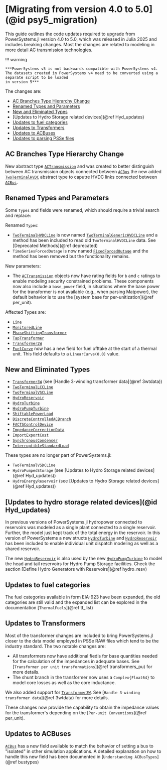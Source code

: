 # [Migrating from version 4.0 to 5.0](@id psy5_migration)

This guide outlines the code updates required to upgrade from PowerSystems.jl version 4.0
to 5.0, which was released in Julia 2025 and includes breaking changes. Most the changes are related
to modeling in more detail AC transmission technologies.

!!! warning
    
    ***PowerSystems v5 is not backwards compatible with PowerSystems v4. The datasets created in PowerSystems v4 need to be converted using a separate script to be loaded
    in version 5***

The changes are:

  - [AC Branches Type Hierarchy Change](@ref)
  - [Renamed Types and Parameters](@ref)
  - [New and Eliminated Types](@ref)
  - [Updates to Hydro Storage related devices](@ref Hyd_updates)
  - [Updates to fuel categories](@ref)
  - [Updates to Transformers](@ref)
  - [Updates to ACBuses](@ref)
  - [Updates to parsing PSSe files](@ref)

## AC Branches Type Hierarchy Change

New abstract type [`ACTransmission`](@ref) and was created to better distinguish between AC transmission objects connected between [`ACBus`](@ref) the new added [`TwoTerminalHVDC`](@ref) abstract type to caputre HVDC links connected between [`ACBus`](@ref).

## Renamed Types and Parameters

Some `Types` and fields were renamed, which should require a trivial search and replace:

Renamed `Types`:

  - [`TwoTerminalHVDCLine`](@ref) is now named [`TwoTerminalGenericHVDCLine`](@ref) and a method has been included to read old `TwoTerminalHVDCLine` data. See [Deprecated Methods](@ref deprecated)
  - `TimeSeriesForcedOutage` is now named [`FixedForcedOutage`](@ref) and the method has been removed but the functionality remains.

New parameters:

  - The [`ACTransmission`](@ref) objects now have rating fields for `b` and `c` ratings to enable modeling security constrained problems. These components now also include a `base_power` field, in situations where the base power for the transformer is not available (e.g., when parsing Matpower), the default behavior is to use the [system base for per-unitization](@ref per_unit).

Affected Types are:

  - [`Line`](@ref)
  - [`MonitoredLine`](@ref)
  - [`PhaseShiftingTransformer`](@ref)
  - [`TapTransformer`](@ref)
  - [`Transformer2W`](@ref)
  - [`FuelCurve`](@ref) now has a new field for fuel offtake at the start of a thermal unit. This field defaults to a `LinearCurve(0.0)` value.

## New and Eliminated Types

  - [`Transformer3W`](@ref) (see [Handle 3-winding transformer data](@ref 3wtdata))
  - [`TwoTerminalLCCLine`](@ref)
  - [`TwoTerminalVSCLine`](@ref)
  - [`HydroReservoir`](@ref)
  - [`HydroTurbine`](@ref)
  - [`HydroPumpTurbine`](@ref)
  - [`ShiftablePowerLoad`](@ref)
  - [`DiscreteControlledACBranch`](@ref)
  - [`FACTSControlDevice`](@ref)
  - [`ImpedanceCorrectionData`](@ref)
  - [`ImportExportCost`](@ref)
  - [`SynchronousCondenser`](@ref)
  - [`InterruptibleStandardLoad`](@ref)

These types are no longer part of PowerSystems.jl:

  - `TwoTerminalVSDCLine`
  - `HydroPumpedStorage` (see [Updates to Hydro Storage related devices](@ref Hyd_updates))
  - `HydroEnergyReservoir` (see [Updates to Hydro Storage related devices](@ref Hyd_updates))

## [Updates to hydro storage related devices](@id Hyd_updates)

In previous versions of PowerSystems.jl hydropower connected to reservoirs was modeled as a single plant connected to a single reservoir. Further, the model just kept track of the total energy in the reservoir. In this version of PowerSystems a new structs [`HydroTurbine`](@ref) and [`HydroReservoir`](@ref) has been included to enable individual unit dispatch modeling as well as a shared reservoir.

The new [`HydroReservoir`](@ref) is also used by the new [`HydroPumpTurbine`](@ref) to model the head and tail reservoirs for Hydro Pump Storage facilities. Check the section [Define Hydro Generators with Reservoirs](@ref hydro_resv)

## Updates to fuel categories

The fuel categories available in form EIA-923 have been expanded, the old categories are still
valid and the expanded list can be explored in the documentation [`ThermalFuels`](@ref tf_list)

## Updates to Transformers

Most of the transformer changes are included to bring PowerSystems.jl closer to the data model employed in PSSe RAW files which tend to be the industry standard. The two notable changes are:

  - All transformers now have additional fiedls for base quantities needed for the calculation of the impedances in adequate bases. See [`Transformer per unit transformations`](@ref transformers_pu) for more details.
  - The shunt branch in the transformer now uses a `Complex{Float64}` to model core losses as well as the core inductance.

We also added support for [`Transformer3W`](@ref). See [`Handle 3-winding transformer data`](@ref 3wtdata) for more details.

These changes now provide the capability to obtain the impedance values for the transformer's
depending on the [`Per-unit Conventions`](@ref per_unit).

## Updates to ACBuses

[`ACBus`](@ref) has a new field available to match the behavior of setting a bus to "isolated" in other simulation applications. A detailed explanation on how to handle this new field has been documented in [`Understanding ACBusTypes`](@ref bustypes)

